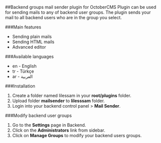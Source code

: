 ##Backend groups mail sender plugin for OctoberCMS
Plugin can be used for sending mails to any of backend user groups.
The plugin sends your mail to all backend users who are in the group you select.

###Main features
* Sending plain mails
* Sending HTML mails
* Advanced editor

###Available languages
* en - English
* tr - Türkçe
* ar - العربية

###Installation
1. Create a folder named lilessam in your __root/plugins__ folder.
1. Upload folder __mailsender__ to __lilesssam__ folder.
1. Login into your backend control panel > __Mail Sender__.

###Modify backend user groups
1. Go to the __Settings__ page in Backend.
1. Click on the __Administrators__ link from sidebar.
1. Click on __Manage Groups__ to modify your backend users groups.
